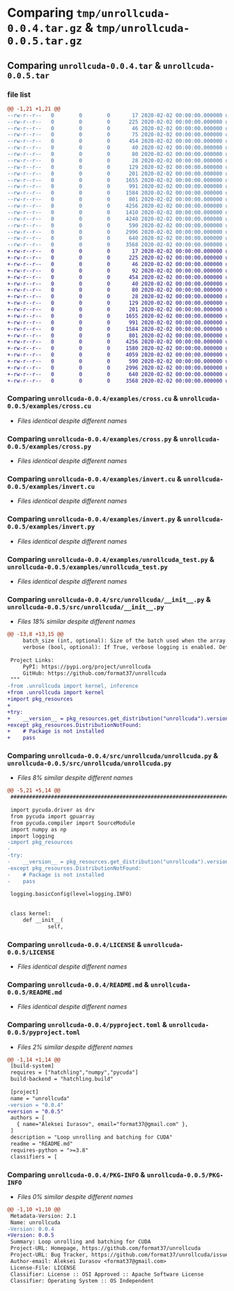 # Comparing `tmp/unrollcuda-0.0.4.tar.gz` & `tmp/unrollcuda-0.0.5.tar.gz`

## Comparing `unrollcuda-0.0.4.tar` & `unrollcuda-0.0.5.tar`

### file list

```diff
@@ -1,21 +1,21 @@
--rw-r--r--   0        0        0       17 2020-02-02 00:00:00.000000 unrollcuda-0.0.4/build.sh
--rw-r--r--   0        0        0      225 2020-02-02 00:00:00.000000 unrollcuda-0.0.4/df
--rw-r--r--   0        0        0       46 2020-02-02 00:00:00.000000 unrollcuda-0.0.4/requirements.txt
--rw-r--r--   0        0        0       75 2020-02-02 00:00:00.000000 unrollcuda-0.0.4/upload.sh
--rw-r--r--   0        0        0      454 2020-02-02 00:00:00.000000 unrollcuda-0.0.4/docker/Dockerfile
--rw-r--r--   0        0        0       40 2020-02-02 00:00:00.000000 unrollcuda-0.0.4/docker/build.sh
--rw-r--r--   0        0        0       80 2020-02-02 00:00:00.000000 unrollcuda-0.0.4/docker/check_gpu.sh
--rw-r--r--   0        0        0       28 2020-02-02 00:00:00.000000 unrollcuda-0.0.4/docker/requirements.txt
--rw-r--r--   0        0        0      129 2020-02-02 00:00:00.000000 unrollcuda-0.0.4/docker/run.sh
--rw-r--r--   0        0        0      201 2020-02-02 00:00:00.000000 unrollcuda-0.0.4/docker/stop.sh
--rw-r--r--   0        0        0     1655 2020-02-02 00:00:00.000000 unrollcuda-0.0.4/examples/cross.cu
--rw-r--r--   0        0        0      991 2020-02-02 00:00:00.000000 unrollcuda-0.0.4/examples/cross.py
--rw-r--r--   0        0        0     1584 2020-02-02 00:00:00.000000 unrollcuda-0.0.4/examples/invert.cu
--rw-r--r--   0        0        0      801 2020-02-02 00:00:00.000000 unrollcuda-0.0.4/examples/invert.py
--rw-r--r--   0        0        0     4256 2020-02-02 00:00:00.000000 unrollcuda-0.0.4/examples/unrollcuda_test.py
--rw-r--r--   0        0        0     1410 2020-02-02 00:00:00.000000 unrollcuda-0.0.4/src/unrollcuda/__init__.py
--rw-r--r--   0        0        0     4240 2020-02-02 00:00:00.000000 unrollcuda-0.0.4/src/unrollcuda/unrollcuda.py
--rw-r--r--   0        0        0      590 2020-02-02 00:00:00.000000 unrollcuda-0.0.4/LICENSE
--rw-r--r--   0        0        0     2996 2020-02-02 00:00:00.000000 unrollcuda-0.0.4/README.md
--rw-r--r--   0        0        0      640 2020-02-02 00:00:00.000000 unrollcuda-0.0.4/pyproject.toml
--rw-r--r--   0        0        0     3568 2020-02-02 00:00:00.000000 unrollcuda-0.0.4/PKG-INFO
+-rw-r--r--   0        0        0       17 2020-02-02 00:00:00.000000 unrollcuda-0.0.5/build.sh
+-rw-r--r--   0        0        0      225 2020-02-02 00:00:00.000000 unrollcuda-0.0.5/df
+-rw-r--r--   0        0        0       46 2020-02-02 00:00:00.000000 unrollcuda-0.0.5/requirements.txt
+-rw-r--r--   0        0        0       92 2020-02-02 00:00:00.000000 unrollcuda-0.0.5/upload.sh
+-rw-r--r--   0        0        0      454 2020-02-02 00:00:00.000000 unrollcuda-0.0.5/docker/Dockerfile
+-rw-r--r--   0        0        0       40 2020-02-02 00:00:00.000000 unrollcuda-0.0.5/docker/build.sh
+-rw-r--r--   0        0        0       80 2020-02-02 00:00:00.000000 unrollcuda-0.0.5/docker/check_gpu.sh
+-rw-r--r--   0        0        0       28 2020-02-02 00:00:00.000000 unrollcuda-0.0.5/docker/requirements.txt
+-rw-r--r--   0        0        0      129 2020-02-02 00:00:00.000000 unrollcuda-0.0.5/docker/run.sh
+-rw-r--r--   0        0        0      201 2020-02-02 00:00:00.000000 unrollcuda-0.0.5/docker/stop.sh
+-rw-r--r--   0        0        0     1655 2020-02-02 00:00:00.000000 unrollcuda-0.0.5/examples/cross.cu
+-rw-r--r--   0        0        0      991 2020-02-02 00:00:00.000000 unrollcuda-0.0.5/examples/cross.py
+-rw-r--r--   0        0        0     1584 2020-02-02 00:00:00.000000 unrollcuda-0.0.5/examples/invert.cu
+-rw-r--r--   0        0        0      801 2020-02-02 00:00:00.000000 unrollcuda-0.0.5/examples/invert.py
+-rw-r--r--   0        0        0     4256 2020-02-02 00:00:00.000000 unrollcuda-0.0.5/examples/unrollcuda_test.py
+-rw-r--r--   0        0        0     1580 2020-02-02 00:00:00.000000 unrollcuda-0.0.5/src/unrollcuda/__init__.py
+-rw-r--r--   0        0        0     4059 2020-02-02 00:00:00.000000 unrollcuda-0.0.5/src/unrollcuda/unrollcuda.py
+-rw-r--r--   0        0        0      590 2020-02-02 00:00:00.000000 unrollcuda-0.0.5/LICENSE
+-rw-r--r--   0        0        0     2996 2020-02-02 00:00:00.000000 unrollcuda-0.0.5/README.md
+-rw-r--r--   0        0        0      640 2020-02-02 00:00:00.000000 unrollcuda-0.0.5/pyproject.toml
+-rw-r--r--   0        0        0     3568 2020-02-02 00:00:00.000000 unrollcuda-0.0.5/PKG-INFO
```

### Comparing `unrollcuda-0.0.4/examples/cross.cu` & `unrollcuda-0.0.5/examples/cross.cu`

 * *Files identical despite different names*

### Comparing `unrollcuda-0.0.4/examples/cross.py` & `unrollcuda-0.0.5/examples/cross.py`

 * *Files identical despite different names*

### Comparing `unrollcuda-0.0.4/examples/invert.cu` & `unrollcuda-0.0.5/examples/invert.cu`

 * *Files identical despite different names*

### Comparing `unrollcuda-0.0.4/examples/invert.py` & `unrollcuda-0.0.5/examples/invert.py`

 * *Files identical despite different names*

### Comparing `unrollcuda-0.0.4/examples/unrollcuda_test.py` & `unrollcuda-0.0.5/examples/unrollcuda_test.py`

 * *Files identical despite different names*

### Comparing `unrollcuda-0.0.4/src/unrollcuda/__init__.py` & `unrollcuda-0.0.5/src/unrollcuda/__init__.py`

 * *Files 18% similar despite different names*

```diff
@@ -13,8 +13,15 @@
     batch_size (int, optional): Size of the batch used when the array can't be fitted into GPU memory at once. If 0, the batch size will be equal to the array size. Defaults to 0.
     verbose (bool, optional): If True, verbose logging is enabled. Defaults to False.
 
 Project Links:
     PyPI: https://pypi.org/project/unrollcuda
     GitHub: https://github.com/format37/unrollcuda
 """
-from .unrollcuda import kernel, inference
+from .unrollcuda import kernel
+import pkg_resources
+
+try:
+    __version__ = pkg_resources.get_distribution("unrollcuda").version
+except pkg_resources.DistributionNotFound:
+    # Package is not installed
+    pass
```

### Comparing `unrollcuda-0.0.4/src/unrollcuda/unrollcuda.py` & `unrollcuda-0.0.5/src/unrollcuda/unrollcuda.py`

 * *Files 8% similar despite different names*

```diff
@@ -5,21 +5,14 @@
 ####################################################################################################
 
 import pycuda.driver as drv
 from pycuda import gpuarray
 from pycuda.compiler import SourceModule
 import numpy as np
 import logging
-import pkg_resources
-
-try:
-    __version__ = pkg_resources.get_distribution("unrollcuda").version
-except pkg_resources.DistributionNotFound:
-    # Package is not installed
-    pass
 
 logging.basicConfig(level=logging.INFO)
 
 
 class kernel:
     def __init__(
             self,
```

### Comparing `unrollcuda-0.0.4/LICENSE` & `unrollcuda-0.0.5/LICENSE`

 * *Files identical despite different names*

### Comparing `unrollcuda-0.0.4/README.md` & `unrollcuda-0.0.5/README.md`

 * *Files identical despite different names*

### Comparing `unrollcuda-0.0.4/pyproject.toml` & `unrollcuda-0.0.5/pyproject.toml`

 * *Files 2% similar despite different names*

```diff
@@ -1,14 +1,14 @@
 [build-system]
 requires = ["hatchling","numpy","pycuda"]
 build-backend = "hatchling.build"
 
 [project]
 name = "unrollcuda"
-version = "0.0.4"
+version = "0.0.5"
 authors = [
   { name="Aleksei Iurasov", email="format37@gmail.com" },
 ]
 description = "Loop unrolling and batching for CUDA"
 readme = "README.md"
 requires-python = ">=3.8"
 classifiers = [
```

### Comparing `unrollcuda-0.0.4/PKG-INFO` & `unrollcuda-0.0.5/PKG-INFO`

 * *Files 0% similar despite different names*

```diff
@@ -1,10 +1,10 @@
 Metadata-Version: 2.1
 Name: unrollcuda
-Version: 0.0.4
+Version: 0.0.5
 Summary: Loop unrolling and batching for CUDA
 Project-URL: Homepage, https://github.com/format37/unrollcuda
 Project-URL: Bug Tracker, https://github.com/format37/unrollcuda/issues
 Author-email: Aleksei Iurasov <format37@gmail.com>
 License-File: LICENSE
 Classifier: License :: OSI Approved :: Apache Software License
 Classifier: Operating System :: OS Independent
```

